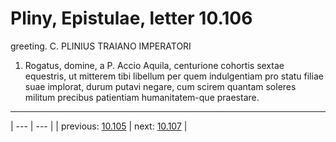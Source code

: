 # Pliny, Epistulae, letter 10.106

greeting. C. PLINIUS TRAIANO IMPERATORI



1. Rogatus, domine, a P. Accio Aquila, centurione cohortis sextae equestris, ut mitterem tibi libellum per quem indulgentiam pro statu filiae suae implorat, durum putavi negare, cum scirem quantam soleres militum precibus patientiam humanitatem-que praestare.



---

| --- | --- |
| previous: [10.105](../10.105/) | next: [10.107](../10.107/) |